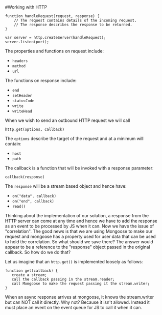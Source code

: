 #Working with HTTP
```
function handleRequest(request, response) {
	// The request contains details of the incoming request.
	// The response describes the response to be returned.
}

var server = http.createServer(handleRequest);
server.listen(port);
```

The properties and functions on request include:
* `headers`
* `method`
* `url`

The functions on response include:
* `end`
* `setHeader`
* `statusCode`
* `write`
* `writeHead`


When we wish to send an outbound HTTP request we will call 

`http.get(options, callback)`

The `options` describe the target of the request and at a minimum will contain:

* `host`
* `path`

The callback is a function that will be invoked with a response parameter:

`callback(response)`

The `response` will be a stream based object and hence have:
* `on("data", callback)`
* `on("end", callback)`
* `read()`

Thinking about the implementation of our solution, a response from the HTTP server can come at any time
and hence we have to add the response as an event to be processed by JS when it can.  Now we have the issue
of "correlation".  The good news is that we are using Mongoose to make our request and mongoose has a property
used for user data that can be used to hold the correlation.  So what should we save there?  The answer would
appear to be a reference to the "response" object passed in the original callback.  So how do we do that?


Let us imagine that an `http.get()` is implemented loosely as follows:

```
function get(callback) {
   create a stream;
   call the callback passing in the stream.reader;
   call Mongoose to make the request passing it the stream.writer;
}
```

When an async response arrives at mongoose, it knows the stream.writer but can NOT call it directly.  Why not?  Because it
isn't allowed.  Instead it must place an event on the event queue for JS to call it when it can.


